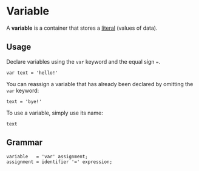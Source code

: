 # Variable
A **variable** is a container that stores a [literal](literals.md) (values of data).

## Usage
Declare variables using the `var` keyword and the equal sign `=`.
```
var text = 'hello!'
```

You can reassign a variable that has already been declared by omitting the `var` keyword:
```
text = 'bye!'
```

To use a variable, simply use its name:
```
text
```

## Grammar
```ebnf
variable   = 'var' assignment;
assignment = identifier '=' expression;
```
